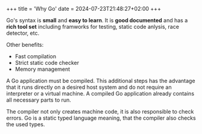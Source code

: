 +++
title = 'Why Go'
date = 2024-07-23T21:48:27+02:00
+++

Go's syntax is **small** and **easy to learn**. It is **good documented** and has a **rich tool set** including framworks for testing, static code anlysis, race detector, etc.

Other benefits:
- Fast compilation
- Strict static code checker
- Memory management

A Go application must be compiled. This additional steps has the advantage that it runs directly on a desired host system and do not require an interpreter or a virtual machine. A compiled Go application already contains all necessary parts to run.

The compiler not only creates machine code, it is also responsible to check errors. Go is a static typed language meaning, that the compiler also checks the used types.

